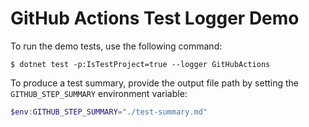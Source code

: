 # GitHub Actions Test Logger Demo

To run the demo tests, use the following command:

```console
$ dotnet test -p:IsTestProject=true --logger GitHubActions
```

To produce a test summary, provide the output file path by setting the `GITHUB_STEP_SUMMARY` environment variable:

```powershell
$env:GITHUB_STEP_SUMMARY="./test-summary.md"
```
